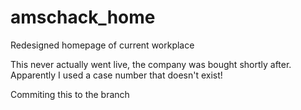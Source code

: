 # amschack_home
Redesigned homepage of current workplace

This never actually went live, the company was bought shortly after.
Apparently I used a case number that doesn't exist!

Commiting this to the branch
